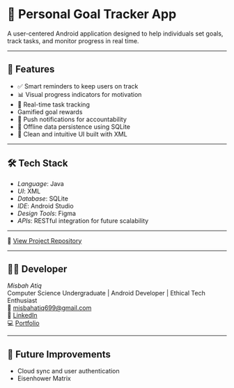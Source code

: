 # 🎯 Personal Goal Tracker App

A user-centered Android application designed to help individuals set goals, track tasks, and monitor progress in real time.

---

## 🚀 Features
- ✅ Smart reminders to keep users on track
- 📊 Visual progress indicators for motivation
- 🔄 Real-time task tracking
-  Gamified goal rewards  
- 🔔 Push notifications for accountability
- 💾 Offline data persistence using SQLite
- 🎨 Clean and intuitive UI built with XML

---

## 🛠 Tech Stack
- *Language*: Java  
- *UI*: XML  
- *Database*: SQLite  
- *IDE*: Android Studio  
- *Design Tools*: Figma  
- *APIs*: RESTful integration for future scalability

---

🔗 [View Project Repository](https://github.com/misbahatiq/goal-tracker-app)

---

## 👩‍💻 Developer
*Misbah Atiq*  
Computer Science Undergraduate | Android Developer | Ethical Tech Enthusiast  
📧 misbahatiq699@gmail.com  
🔗 [LinkedIn](https://linkedin.com/in/misbah-atiq)  
💻 [Portfolio](https://github.com/misbahatiq)

---

## 📌 Future Improvements
- Cloud sync and user authentication
- Eisenhower Matrix
